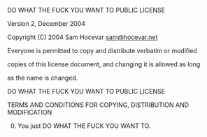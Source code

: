 DO WHAT THE FUCK YOU WANT TO PUBLIC LICENSE

Version 2, December 2004

Copyright (C) 2004 Sam Hocevar <sam@hocevar.net>

Everyone is permitted to copy and distribute verbatim or modified

copies of this license document, and changing it is allowed as long

as the name is changed.

DO WHAT THE FUCK YOU WANT TO PUBLIC LICENSE

TERMS AND CONDITIONS FOR COPYING, DISTRIBUTION AND MODIFICATION

0. You just DO WHAT THE FUCK YOU WANT TO.

